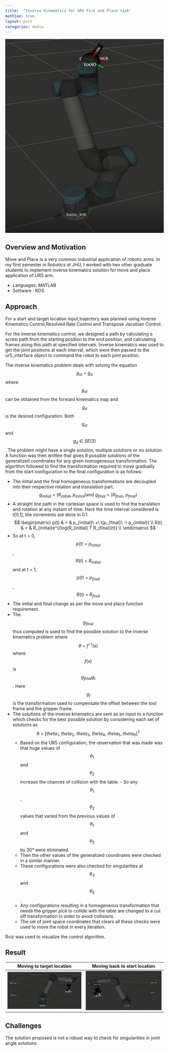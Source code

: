 ```yaml
---
title:  "Inverse Kinematics for UR5 Pick and Place task"
mathjax: true
layout: post
categories: media
---
```


![](/assets/UR5moveAndPlace/homeConfig.png)

## Overview and Motivation

Move and Place is a very common industrial application of robotic arms. In my first semester in Robotics at JHU, I worked with two other graduate students to implement inverse kinematics solution for move and place application of UR5 arm. 

- Languages: MATLAB
- Sottware : ROS

## Approach

For a start and target location input,trajectory was planned using Inverse Kinematics Control,Resolved Rate Control and Transpose Jacobian Control.

For the inverse kinematics control, we designed a path by calculating a screw path from the starting position to the end position, and calculating frames along this path at specified intervals. Inverse kinematics was used to get the joint positions at each interval, which were then passed to the ur5_interface object to command the robot to each joint position.

The inverse kinematics problem deals with solving the equation $$g_{st}\ =\ g_{d}$$ where $$g_{st}$$ can be obtained from the forward kinematics map and $$g_d$$ is the desired configuration. Both $$g_{st}$$ and $$g_{d}\ \in\ SE(3)$$. The problem might have a single solution, multiple solutions or no solution. A function was then written that gives 8 possible solutions of the generalized coordinates for any given homogeneous transformation. The algorithm followed to find the transformation required to move gradually from the start configuration to the final configuration is as follows:

- The initial and the final homogeneous transformations are decoupled into their respective rotation and translation part.
   $$g_{initial}\ =\ (R_{initial},\ p_{initial}) \text{and}\ g_{final}\ =\ (R_{final},\ p_{final})$$
- A straight line path in the cartesian space is used to find the translation and rotation at any instant of time. Here the time interval considered is t[0,1], the increments are done in 0.1.
$$
\begin{matrix}
p(t) & = & p_{initial}\ +\ t(p_{final}\ -\ p_{initial}) \\
R(t) & = & R_{initial}e^{(log(R_{initial} T R_{final})t)} \\
\end{matrix}
$$
- So at t = 0, $$p(t)\ =\ p_{initial}$$ , $$R(t)\ =\ R_{initial}$$  and at t = 1, $$p(t)\ =\ p_{final}$$ , $$R(t)\ =\ R_{final}$$ 
- The initial and final change as per the move and place function requirement. 
- The  $$g_{final}$$ thus computed is used to find the possible solution to the inverse kinematics problem where $$\theta\ =\ f^{-1}(x)$$ where $$f(x)$$ is $$g_{final}g_{t}$$. Here $$g_{t}$$ is the transformation used to compensate the offset between the tool frame and the gripper frame. 
- The solutions of the inverse kinematics are sent as an input to a function which checks for the best possible solution by considering each set of solutions as $$\theta\ =\ [theta_{1},\ theta_{2},\ theta_{3},\ theta_{4},\ theta_{5},\ theta_{6}]^T$$ 
  - Based on the UR5 configuration, the observation that was made was that huge values of $$\theta_{1}$$ and $$\theta_{2}$$ increase the chances of collision with the table.   - So any $$\theta_{1}$$, $$\theta_{2}$$ values that varied from the previous values of $$\theta_{1}$$ and $$\theta_{2}$$ by 30° were eliminated. 
  - Then the other values of the generalized coordinates were checked in a similar manner.
  - These configurations were also checked for singularities at $$\theta_{3}$$ and $$\theta_{5}$$.
  - Any configurations resulting in a homogeneous transformation that needs the gripper pick to collide with the table are changed to a cut off transformation in order to avoid collisions. 
  - The set of joint space coordinates that clears all these checks were used to move the robot in every iteration. 

Rviz was used to visualize the control algorithm. 

## Result

Moving to target location                        |  Moving back to start location
:-----------------------------------------------:|:------------------------------------------------:
![](/assets/UR5moveAndPlace/targetLocation.png)  |  ![](/assets/UR5moveAndPlace/startLocation.png)

## Challenges
The solution proposed is not a robust way to check for singularities in joint angle solutions 


